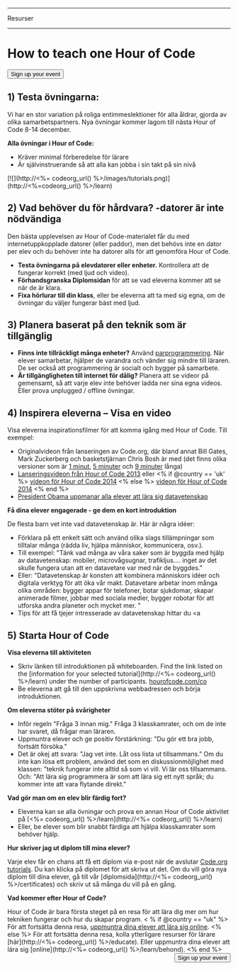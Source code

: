 * * *

Resurser

* * *

<div class="row">
  <h1 class="col-sm-6">
    How to teach one Hour of Code
  </h1>
  
  <div class="col-sm-6 button-container centered">
    <a href="/#join"><button class="signup-button">Sign up your event</button></a>
  </div>
</div>

## 1) Testa övningarna:

Vi har en stor variation på roliga entimmeslektioner för alla åldrar, gjorda av olika samarbetspartners. Nya övningar kommer lagom till nästa Hour of Code 8-14 december. 

**Alla övningar i Hour of Code:**

  * Kräver minimal förberedelse för lärare
  * Är självinstruerande så att alla kan jobba i sin takt på sin nivå

[![](http://<%= codeorg_url() %>/images/tutorials.png)](http://<%=codeorg_url() %>/learn)

## 2) Vad behöver du för hårdvara? -datorer är inte nödvändiga

Den bästa upplevelsen av Hour of Code-materialet får du med internetuppkopplade datorer (eller paddor), men det behövs inte en dator per elev och du behöver inte ha datorer alls för att genomföra Hour of Code.

  * **Testa övningarna på elevdatorer eller enheter.** Kontrollera att de fungerar korrekt (med ljud och video).
  * **Förhandsgranska Diplomsidan** för att se vad eleverna kommer att se när de är klara. 
  * **Fixa hörlurar till din klass**, eller be eleverna att ta med sig egna, om de övningar du väljer fungerar bäst med ljud.

## 3) Planera baserat på den teknik som är tillgänglig

  * **Finns inte tillräckligt många enheter?** Använd [parprogrammering](http://www.ncwit.org/resources/pair-programming-box-power-collaborative-learning). När elever samarbetar, hjälper de varandra och vänder sig mindre till läraren. De ser också att programmering är socialt och bygger på samarbete.
  * **Är tillgängligheten till internet för dålig?** Planera att se videor på gemensamt, så att varje elev inte behöver ladda ner sina egna videos. Eller prova unplugged / offline övningar.

## 4) Inspirera eleverna – Visa en video

Visa eleverna inspirationsfilmer för att komma igång med Hour of Code. Till exempel:

  * Originalvideon från lanseringen av Code.org, där bland annat Bill Gates, Mark Zuckerberg och basketstjärnan Chris Bosh är med (det finns olika versioner som är [1 minut](https://www.youtube.com/watch?v=qYZF6oIZtfc), [5 minuter](https://www.youtube.com/watch?v=nKIu9yen5nc) och [9 minuter](https://www.youtube.com/watch?v=dU1xS07N-FA) långa)
  * [Lanseringsvideon från Hour of Code 2013](https://www.youtube.com/watch?v=FC5FbmsH4fw) eller <% if @country == 'uk' %> [videon för Hour of Code 2014](https://www.youtube.com/watch?v=96B5-JGA9EQ) <% else %> [videon för Hour of Code 2014](https://www.youtube.com/watch?v=rH7AjDMz_dc&index=2&list=PLzdnOPI1iJNe1WmdkMG-Ca8cLQpdEAL7Q) <% end %>
  * [President Obama uppmanar alla elever att lära sig datavetenskap](https://www.youtube.com/watch?v=6XvmhE1J9PY)

**Få dina elever engagerade - ge dem en kort introduktion**

De flesta barn vet inte vad datavetenskap är. Här är några idéer:

  * Förklara på ett enkelt sätt och använd olika slags tillämpningar som tilltalar många (rädda liv, hjälpa människor, kommunicera, osv.).
  * Till exempel: "Tänk vad många av våra saker som är byggda med hjälp av datavetenskap: mobiler, microvågsugnar, trafikljus.... inget av det skulle fungera utan att en datavetare var med när de byggdes."
  * Eller: "Datavetenskap är konsten att kombinera människors idéer och digitala verktyg för att öka vår makt. Datavetare arbetar inom många olika områden: bygger appar för telefoner, botar sjukdomar, skapar animerade filmer, jobbar med sociala medier, bygger robotar för att utforska andra planeter och mycket mer. "
  * Tips för att få tjejer intresserade av datavetenskap hittar du <a

## 5) Starta Hour of Code

**Visa eleverna till aktiviteten**

  * Skriv länken till introduktionen på whiteboarden. Find the link listed on the [information for your selected tutorial](http://<%= codeorg_url() %>/learn) under the number of participants. [hourofcode.com/co](http://hourofcode.com/co)
  * Be eleverna att gå till den uppskrivna webbadressen och börja introduktionen.

**Om eleverna stöter på svårigheter**

  * Inför regeln "Fråga 3 innan mig." Fråga 3 klasskamrater, och om de inte har svaret, då frågar man läraren.
  * Uppmuntra elever och ge positiv förstärkning: "Du gör ett bra jobb, fortsätt försöka."
  * Det är okej att svara: "Jag vet inte. Låt oss lista ut tillsammans." Om du inte kan lösa ett problem, använd det som en diskussionmöjlighet med klassen: "teknik fungerar inte alltid så som vi vill. Vi lär oss tillsammans. Och: "Att lära sig programmera är som att lära sig ett nytt språk; du kommer inte att vara flytande direkt."

**Vad gör man om en elev blir färdig fort?**

  * Eleverna kan se alla övningar och prova en annan Hour of Code aktivitet på [<%= codeorg_url() %>/learn](http://<%= codeorg_url() %>/learn)
  * Eller, be elever som blir snabbt färdiga att hjälpa klasskamrater som behöver hjälp.

**Hur skriver jag ut diplom till mina elever?**

Varje elev får en chans att få ett diplom via e-post när de avslutar [Code.org tutorials](http://studio.code.org). Du kan klicka på diplomet för att skriva ut det. Om du vill göra nya diplom till dina elever, gå till vår [diplomsida](http://<%= codeorg_url() %>/certificates) och skriv ut så många du vill på en gång.

**Vad kommer efter Hour of Code?**

Hour of Code är bara första steget på en resa för att lära dig mer om hur tekniken fungerar och hur du skapar program. < % if @country == "uk" %> För att fortsätta denna resa, [uppmuntra dina elever att lära sig online](http://uk.code.org/learn/beyond). <% else %> För att fortsätta denna resa, kolla ytterligare resurser för lärare [här](http://<%= codeorg_url() %>/educate). Eller uppmuntra dina elever att lära sig [online](http://<%= codeorg_url() %>/learn/behond). <% end %> <a style="display: block" href="/#join"><button style="float: right;">Sign up your event</button></a>